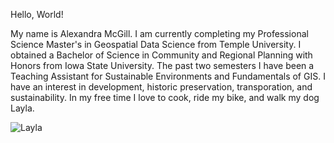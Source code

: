 Hello, World!

My name is Alexandra McGill. I am currently completing my Professional Science Master's in Geospatial Data Science from Temple University. I obtained a Bachelor of Science in Community and Regional Planning with Honors from Iowa State University. The past two semesters I have been a Teaching Assistant for Sustainable Environments and Fundamentals of GIS. I have an interest in development, historic preservation, transporation, and sustainability. In my free time I love to cook, ride my bike, and walk my dog Layla.

![Layla](https://user-images.githubusercontent.com/112013368/235489109-9287ff86-0f5b-49eb-be21-d359e210ff29.jpg)
